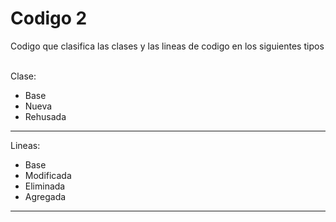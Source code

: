# Codigo 2

Codigo que clasifica las clases y las lineas de codigo en los siguientes tipos
&nbsp;

Clase:
* Base
* Nueva
* Rehusada
- - - -
Lineas:
* Base
* Modificada
* Eliminada
* Agregada
- - - -

